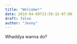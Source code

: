 ```yaml
---
title: "Welcome!"
date: 2019-04-09T13:59:15-07:00
draft: false
author: "Jenny"
---
```


Whaddya wanna do?
